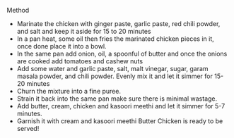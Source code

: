 Method
- Marinate the chicken with  ginger paste, garlic paste, red chili powder, and salt and keep it aside for 15 to 20 minutes
-  In a pan heat, some oil then fries the marinated chicken pieces in it, once done place it into a bowl.
- In the same pan add onion, oil, a spoonful of butter and once the onions are cooked add tomatoes and cashew nuts
- Add some water and garlic paste, salt, malt vinegar, sugar, garam masala powder, and chili powder. Evenly mix it and let it simmer for 15-20 minutes
- Churn the mixture into a fine puree.
- Strain it back into the same pan make sure there is minimal wastage.
- Add butter, cream, chicken and kasoori meethi and let it simmer for 5-7 minutes.
- Garnish it with cream and kasoori meethi
Butter Chicken is ready to be served!